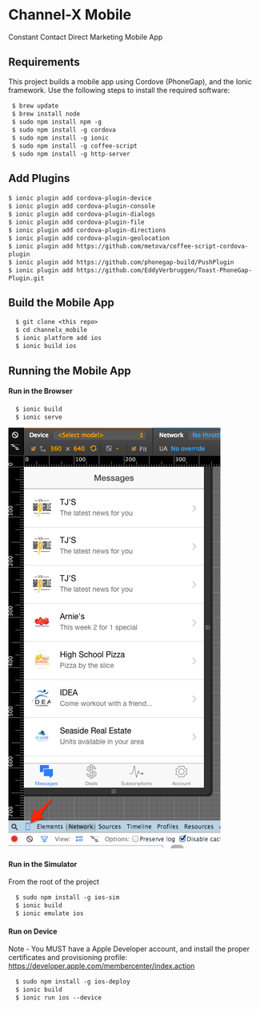 Channel-X Mobile
===============

Constant Contact Direct Marketing Mobile App

## Requirements

This project builds a mobile app using Cordove (PhoneGap), and the Ionic framework.
Use the following steps to install the required software:

```  
 $ brew update
 $ brew install node
 $ sudo npm install npm -g
 $ sudo npm install -g cordova
 $ sudo npm install -g ionic
 $ sudo npm install -g coffee-script
 $ sudo npm install -g http-server
```

## Add Plugins
```
$ ionic plugin add cordova-plugin-device
$ ionic plugin add cordova-plugin-console
$ ionic plugin add cordova-plugin-dialogs    
$ ionic plugin add cordova-plugin-file
$ ionic plugin add cordova-plugin-directions
$ ionic plugin add cordova-plugin-geolocation
$ ionic plugin add https://github.com/metova/coffee-script-cordova-plugin
$ ionic plugin add https://github.com/phonegap-build/PushPlugin
$ ionic plugin add https://github.com/EddyVerbruggen/Toast-PhoneGap-Plugin.git
```


## Build the Mobile App

```
  $ git clone <this repo>
  $ cd channelx_mobile
  $ ionic platform add ios
  $ ionic build ios
```

## Running the Mobile App

#### Run in the Browser
```
  $ ionic build
  $ ionic serve
```

![screen shot](doc/mobile_view_chrome.png "Screen Shot")


#### Run in the Simulator 
From the root of the project
```
  $ sudo npm install -g ios-sim
  $ ionic build
  $ ionic emulate ios
```

#### Run on Device
Note - You MUST have a Apple Developer account, and install the proper certificates and provisioning profile: https://developer.apple.com/membercenter/index.action 
```
  $ sudo npm install -g ios-deploy
  $ ionic build
  $ ionic run ios --device
```


